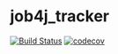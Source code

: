 # job4j_tracker

[![Build Status](https://travis-ci.com/dheaven92/job4j_tracker.svg?branch=master)](https://travis-ci.com/dheaven92/job4j_tracker)
[![codecov](https://codecov.io/gh/dheaven92/job4j_tracker/branch/master/graph/badge.svg?token=A9MJ3B2GRR)](https://codecov.io/gh/dheaven92/job4j_tracker)